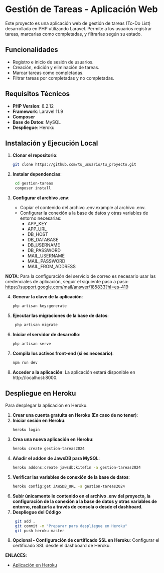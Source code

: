 # Gestión de Tareas - Aplicación Web

Este proyecto es una aplicación web de gestión de tareas (To-Do List) desarrollada en PHP utilizando Laravel. Permite a los usuarios registrar tareas, marcarlas como completadas, y filtrarlas según su estado.

## Funcionalidades

- Registro e inicio de sesión de usuarios.
- Creación, edición y eliminación de tareas.
- Marcar tareas como completadas.
- Filtrar tareas por completadas y no completadas.

## Requisitos Técnicos

- **PHP Version**: 8.2.12
- **Framework**: Laravel 11.9
- **Composer**
- **Base de Datos**: MySQL
- **Despliegue**: Heroku

## Instalación y Ejecución Local

1. **Clonar el repositorio**:

   ```bash
   git clone https://github.com/tu_usuario/tu_proyecto.git

2. **Instalar dependencias**:

   ```bash
    cd gestion-tareas
    composer install
3. **Configurar el archivo .env**:
    - Copiar el contenido del archivo .env.example al archivo .env.
    - Configurar la conexión a la base de datos y otras variables de entorno necesarias:
        - APP_KEY
        - APP_URL
        - DB_HOST
        - DB_DATABASE
        - DB_USERNAME
        - DB_PASSWORD
        - MAIL_USERNAME
        - MAIL_PASSWORD
        - MAIL_FROM_ADDRESS

**NOTA**: Para la configuración del servicio de correo es necesario usar las credenciales de aplicación, seguir el siguiente paso a paso: https://support.google.com/mail/answer/185833?hl=es-419

4. **Generar la clave de la aplicación**:
   ```bash
   php artisan key:generate
5. **Ejecutar las migraciones de la base de datos**:
   ```bash
    php artisan migrate
6. **Iniciar el servidor de desarrollo**:
   ```bash
   php artisan serve
7. **Compila los activos front-end (si es necesario)**:
   ```bash
   npm run dev
8. **Acceder a la aplicación**:
   La aplicación estará disponible en http://localhost:8000.

## Despliegue en Heroku
Para desplegar la aplicación en Heroku:
1. **Crear una cuenta gratuita en Heroku (En caso de no tener)**:
2. **Iniciar sesión en Heroku**:
   ```bash
   heroku login
3. **Crea una nueva aplicación en Heroku**:
    ```bash
   heroku create gestion-tareas2024
4. **Añadir el addon de JawsDB para MySQL**:
   ```bash
   heroku addons:create jawsdb:kitefin -a gestion-tareas2024
5. **Verificar las variables de conexión de la base de datos**:
   ```bash
   heroku config:get JAWSDB_URL -a gestion-tareas2024
6. **Subir únicamente lo contenido en el archivo .env del proyecto, la configuración de la conexión a la base de datos y otras variables de entorno, realizarla a través de consola o desde el dashboard**.
7. **Despliegue del Código**
   ```bash
    git add .
    git commit -m "Preparar para despliegue en Heroku"
    git push heroku master
8. **Opcional - Configuración de certificado SSL en Heroku**:
   Configurar el certificado SSL desde el dashboard de Heroku.

**ENLACES**:
- [Aplicación en Heroku](http://gestion-tareas2024-bb51e35ab758.herokuapp.com/)



